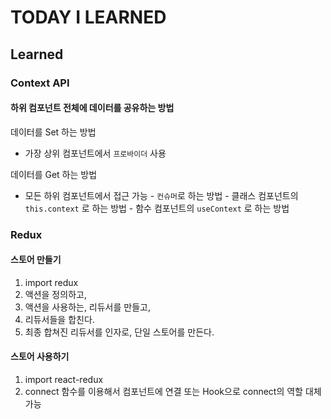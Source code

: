 # TODAY I LEARNED

## Learned

### Context API

#### 하위 컴포넌트 전체에 데이터를 공유하는 방법

데이터를 Set 하는 방법

- 가장 상위 컴포넌트에서 `프로바이더` 사용
        
데이터를 Get 하는 방법

- 모든 하위 컴포넌트에서 접근 가능
		- `컨슈머`로 하는 방법
	        - 클래스 컴포넌트의 `this.context` 로 하는 방법
	        - 함수 컴포넌트의 `useContext` 로 하는 방법

### Redux

#### 스토어 만들기

1. import redux
2. 액션을 정의하고,
3. 액션을 사용하는, 리듀서를 만들고,
4. 리듀서들을 합친다.
5. 최종 합쳐진 리듀서를 인자로, 단일 스토어를 만든다.

#### 스토어 사용하기

1. import react-redux
2. connect 함수를 이용해서 컴포넌트에 연결 또는 Hook으로 connect의 역할 대체 가능
